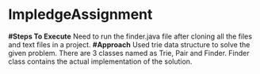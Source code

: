 # ImpledgeAssignment
**#Steps To Execute**
Need to run the finder.java file after cloning all the files and text files in a project.
**#Approach**
Used trie data structure to solve the given problem.
There are 3 classes named as Trie, Pair and Finder.
Finder class contains the actual implementation of the solution.
